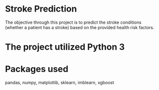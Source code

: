 # Stroke Prediction
The objective through this project is to predict the stroke conditions (whether a patient has a stroke) based on the provided health risk factors.
# The project utilized Python 3
# Packages used
pandas, numpy, matplotlib, sklearn, imblearn, xgboost